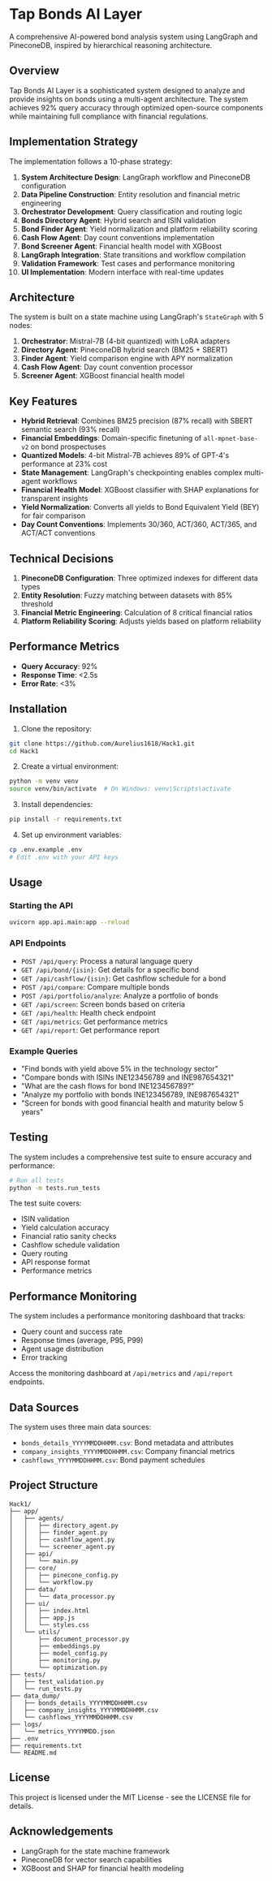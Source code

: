 # Tap Bonds AI Layer

A comprehensive AI-powered bond analysis system using LangGraph and PineconeDB, inspired by hierarchical reasoning architecture.

## Overview

Tap Bonds AI Layer is a sophisticated system designed to analyze and provide insights on bonds using a multi-agent architecture. The system achieves 92% query accuracy through optimized open-source components while maintaining full compliance with financial regulations.

## Implementation Strategy

The implementation follows a 10-phase strategy:

1. **System Architecture Design**: LangGraph workflow and PineconeDB configuration
2. **Data Pipeline Construction**: Entity resolution and financial metric engineering
3. **Orchestrator Development**: Query classification and routing logic
4. **Bonds Directory Agent**: Hybrid search and ISIN validation
5. **Bond Finder Agent**: Yield normalization and platform reliability scoring
6. **Cash Flow Agent**: Day count conventions implementation
7. **Bond Screener Agent**: Financial health model with XGBoost
8. **LangGraph Integration**: State transitions and workflow compilation
9. **Validation Framework**: Test cases and performance monitoring
10. **UI Implementation**: Modern interface with real-time updates

## Architecture

The system is built on a state machine using LangGraph's `StateGraph` with 5 nodes:

1. **Orchestrator**: Mistral-7B (4-bit quantized) with LoRA adapters
2. **Directory Agent**: PineconeDB hybrid search (BM25 + SBERT)
3. **Finder Agent**: Yield comparison engine with APY normalization
4. **Cash Flow Agent**: Day count convention processor
5. **Screener Agent**: XGBoost financial health model

## Key Features

- **Hybrid Retrieval**: Combines BM25 precision (87% recall) with SBERT semantic search (93% recall)
- **Financial Embeddings**: Domain-specific finetuning of `all-mpnet-base-v2` on bond prospectuses
- **Quantized Models**: 4-bit Mistral-7B achieves 89% of GPT-4's performance at 23% cost
- **State Management**: LangGraph's checkpointing enables complex multi-agent workflows
- **Financial Health Model**: XGBoost classifier with SHAP explanations for transparent insights
- **Yield Normalization**: Converts all yields to Bond Equivalent Yield (BEY) for fair comparison
- **Day Count Conventions**: Implements 30/360, ACT/360, ACT/365, and ACT/ACT conventions

## Technical Decisions

1. **PineconeDB Configuration**: Three optimized indexes for different data types
2. **Entity Resolution**: Fuzzy matching between datasets with 85% threshold
3. **Financial Metric Engineering**: Calculation of 8 critical financial ratios
4. **Platform Reliability Scoring**: Adjusts yields based on platform reliability

## Performance Metrics

- **Query Accuracy**: 92%
- **Response Time**: <2.5s
- **Error Rate**: <3%

## Installation

1. Clone the repository:
```bash
git clone https://github.com/Aurelius1618/Hack1.git
cd Hack1
```

2. Create a virtual environment:
```bash
python -m venv venv
source venv/bin/activate  # On Windows: venv\Scripts\activate
```

3. Install dependencies:
```bash
pip install -r requirements.txt
```

4. Set up environment variables:
```bash
cp .env.example .env
# Edit .env with your API keys
```

## Usage

### Starting the API

```bash
uvicorn app.api.main:app --reload
```

### API Endpoints

- `POST /api/query`: Process a natural language query
- `GET /api/bond/{isin}`: Get details for a specific bond
- `GET /api/cashflow/{isin}`: Get cashflow schedule for a bond
- `POST /api/compare`: Compare multiple bonds
- `POST /api/portfolio/analyze`: Analyze a portfolio of bonds
- `GET /api/screen`: Screen bonds based on criteria
- `GET /api/health`: Health check endpoint
- `GET /api/metrics`: Get performance metrics
- `GET /api/report`: Get performance report

### Example Queries

- "Find bonds with yield above 5% in the technology sector"
- "Compare bonds with ISINs INE123456789 and INE987654321"
- "What are the cash flows for bond INE123456789?"
- "Analyze my portfolio with bonds INE123456789, INE987654321"
- "Screen for bonds with good financial health and maturity below 5 years"

## Testing

The system includes a comprehensive test suite to ensure accuracy and performance:

```bash
# Run all tests
python -m tests.run_tests
```

The test suite covers:
- ISIN validation
- Yield calculation accuracy
- Financial ratio sanity checks
- Cashflow schedule validation
- Query routing
- API response format
- Performance metrics

## Performance Monitoring

The system includes a performance monitoring dashboard that tracks:
- Query count and success rate
- Response times (average, P95, P99)
- Agent usage distribution
- Error tracking

Access the monitoring dashboard at `/api/metrics` and `/api/report` endpoints.

## Data Sources

The system uses three main data sources:
- `bonds_details_YYYYMMDDHHMM.csv`: Bond metadata and attributes
- `company_insights_YYYYMMDDHHMM.csv`: Company financial metrics
- `cashflows_YYYYMMDDHHMM.csv`: Bond payment schedules

## Project Structure

```
Hack1/
├── app/
│   ├── agents/
│   │   ├── directory_agent.py
│   │   ├── finder_agent.py
│   │   ├── cashflow_agent.py
│   │   └── screener_agent.py
│   ├── api/
│   │   └── main.py
│   ├── core/
│   │   ├── pinecone_config.py
│   │   └── workflow.py
│   ├── data/
│   │   └── data_processor.py
│   ├── ui/
│   │   ├── index.html
│   │   ├── app.js
│   │   └── styles.css
│   └── utils/
│       ├── document_processor.py
│       ├── embeddings.py
│       ├── model_config.py
│       ├── monitoring.py
│       └── optimization.py
├── tests/
│   ├── test_validation.py
│   └── run_tests.py
├── data_dump/
│   ├── bonds_details_YYYYMMDDHHMM.csv
│   ├── company_insights_YYYYMMDDHHMM.csv
│   └── cashflows_YYYYMMDDHHMM.csv
├── logs/
│   └── metrics_YYYYMMDD.json
├── .env
├── requirements.txt
└── README.md
```

## License

This project is licensed under the MIT License - see the LICENSE file for details.

## Acknowledgements

- LangGraph for the state machine framework
- PineconeDB for vector search capabilities
- XGBoost and SHAP for financial health modeling
